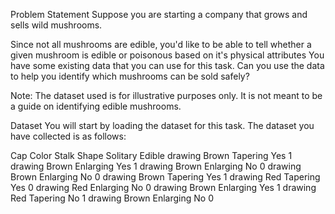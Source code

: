 Problem Statement
Suppose you are starting a company that grows and sells wild mushrooms.

Since not all mushrooms are edible, you'd like to be able to tell whether a given mushroom is edible or poisonous based on it's physical attributes
You have some existing data that you can use for this task.
Can you use the data to help you identify which mushrooms can be sold safely?

Note: The dataset used is for illustrative purposes only. It is not meant to be a guide on identifying edible mushrooms.

Dataset
You will start by loading the dataset for this task. The dataset you have collected is as follows:

Cap    Color	Stalk Shape	Solitary	Edible
drawing	 Brown	Tapering	Yes	    1
drawing	 Brown	Enlarging	Yes   	1
drawing	 Brown	Enlarging	No	    0
drawing	 Brown	Enlarging	No	    0
drawing	 Brown	Tapering	Yes 	1
drawing	 Red	Tapering	Yes	    0
drawing	 Red	Enlarging	No	    0
drawing	 Brown	Enlarging	Yes	    1
drawing	 Red	Tapering	No	    1
drawing	 Brown	Enlarging	No	    0